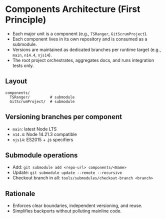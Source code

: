 # Components Architecture (First Principle)

- Each major unit is a component (e.g., `TSRanger`, `GitScrumProject`).
- Each component lives in its own repository and is consumed as a submodule.
- Versions are maintained as dedicated branches per runtime target (e.g., `main`, `n14.4`, `njs14`).
- The root project orchestrates, aggregates docs, and runs integration tests only.

## Layout
```
components/
  TSRanger/         # submodule
  GitScrumProject/  # submodule
```

## Versioning branches per component
- `main`: latest Node LTS
- `n14.4`: Node 14.21.3 compatible
- `njs14`: ES2015 + .js specifiers

## Submodule operations
- Add: `git submodule add <repo-url> components/<Name>`
- Update: `git submodule update --remote --recursive`
- Checkout branch in all: `tools/submodules/checkout-branch <branch>`

## Rationale
- Enforces clear boundaries, independent versioning, and reuse.
- Simplifies backports without polluting mainline code.